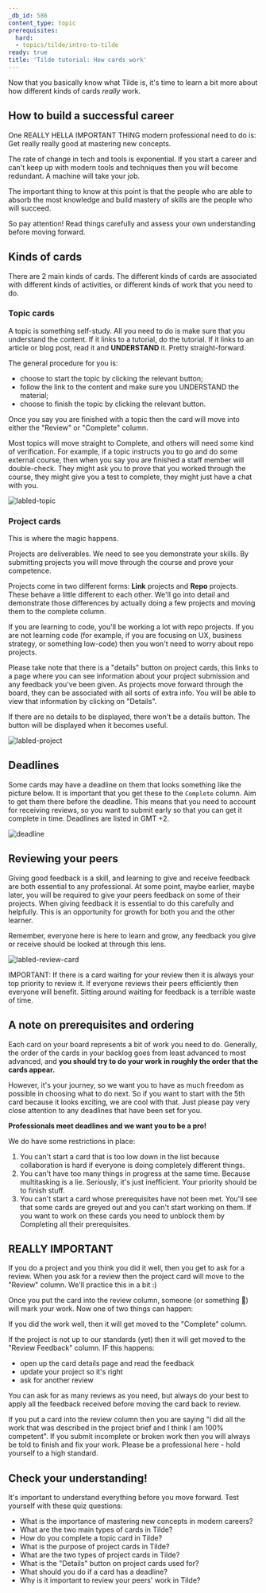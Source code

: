 ```yaml
---
_db_id: 586
content_type: topic
prerequisites:
  hard:
  - topics/tilde/intro-to-tilde
ready: true
title: 'Tilde tutorial: How cards work'
---
```


Now that you basically know what Tilde is, it's time to learn a bit more about how different kinds of cards _really_ work.

## How to build a successful career 

One REALLY HELLA IMPORTANT THING modern professional need to do is: Get really really good at mastering new concepts.

The rate of change in tech and tools is exponential. If you start a career and can't keep up with modern tools and techniques then you will become redundant. A machine will take your job.

The important thing to know at this point is that the people who are able to absorb the most knowledge and build mastery of skills are the people who will succeed. 

So pay attention! Read things carefully and assess your own understanding before moving forward. 

## Kinds of cards

There are 2 main kinds of cards. The different kinds of cards are associated with different kinds of activities, or different kinds of work that you need to do.

### Topic cards

A topic is something self-study. All you need to do is make sure that you understand the content. If it links to a tutorial, do the tutorial. If it links to an article or blog post, read it and **UNDERSTAND** it. Pretty straight-forward.

The general procedure for you is:

- choose to start the topic by clicking the relevant button;
- follow the link to the content and make sure you UNDERSTAND the material;
- choose to finish the topic by clicking the relevant button.

Once you say you are finished with a topic then the card will move into either the "Review" or "Complete" column.

Most topics will move straight to Complete, and others will need some kind of verification. For example, if a topic instructs you to go and do some external course, then when you say you are finished a staff member will double-check. They might ask you to prove that you worked through the course, they might give you a test to complete, they might just have a chat with you.

![labled-topic](labled-topic.png)

### Project cards

This is where the magic happens.

Projects are deliverables. We need to see you demonstrate your skills. By submitting projects you will move through the course and prove your competence.

Projects come in two different forms: **Link** projects and **Repo** projects. These behave a little different to each other. We'll go into detail and demonstrate those differences by actually doing a few projects and moving them to the complete column.

If you are learning to code, you'll be working a lot with repo projects. If you are not learning code (for example, if you are focusing on UX, business strategy, or something low-code) then you won't need to worry about repo projects.

Please take note that there is a "details" button on project cards, this links to a page where you can see information about your project submission and any feedback you've been given. As projects move forward through the board, they can be associated with all sorts of extra info. You will be able to view that information by clicking on "Details".

If there are no details to be displayed, there won't be a details button. The button will be displayed when it becomes useful.

![labled-project](labled-project.png)

## Deadlines

Some cards may have a deadline on them that looks something like the picture below. It is important that you get these to the `Complete` column. Aim to get them there before the deadline. This means that you need to account for receiving reviews, so you want to submit early so that you can get it complete in time. Deadlines are listed in GMT +2.

![deadline](deadline.png)

## Reviewing your peers

Giving good feedback is a skill, and learning to give and receive feedback are both essential to any professional. At some point, maybe earlier, maybe later, you will be required to give your peers feedback on some of their projects. When giving feedback it is essential to do this carefully and helpfully. This is an opportunity for growth for both you and the other learner. 

Remember, everyone here is here to learn and grow, any feedback you give or receive should be looked at through this lens.

![labled-review-card](labled-review-card.png)

IMPORTANT: If there is a card waiting for your review then it is always your top priority to review it. If everyone reviews their peers efficiently then everyone will benefit. Sitting around waiting for feedback is a terrible waste of time. 

## A note on prerequisites and ordering

Each card on your board represents a bit of work you need to do. Generally, the order of the cards in your backlog goes from least advanced to most advanced, and **you should try to do your work in roughly the order that the cards appear.**

However, it's your journey, so we want you to have as much freedom as possible in choosing what to do next. So if you want to start with the 5th card because it looks exciting, we are cool with that. Just please pay very close attention to any deadlines that have been set for you.

**Professionals meet deadlines and we want you to be a pro!**

We do have some restrictions in place:

1. You can't start a card that is too low down in the list because collaboration is hard if everyone is doing completely different things.
2. You can't have too many things in progress at the same time. Because multitasking is a lie. Seriously, it's just inefficient. Your priority should be to finish stuff. 
3. You can't start a card whose prerequisites have not been met. You'll see that some cards are greyed out and you can't start working on them. If you want to work on these cards you need to unblock them by Completing all their prerequisites.

## REALLY IMPORTANT

If you do a project and you think you did it well, then you get to ask for a review. When you ask for a review then the project card will move to the "Review" column. We'll practice this in a bit :)

Once you put the card into the review column, someone (or something 🤖) will mark your work. Now one of two things can happen:

If you did the work well, then it will get moved to the "Complete" column.

If the project is not up to our standards (yet) then it will get moved to the "Review Feedback" column. IF this happens:

- open up the card details page and read the feedback
- update your project so it's right
- ask for another review

You can ask for as many reviews as you need, but always do your best to apply all the feedback received before moving the card back to review.

If you put a card into the review column then you are saying "I did all the work that was described in the project brief and I think I am 100% competent". If you submit incomplete or broken work then you will always be told to finish and fix your work. Please be a professional here - hold yourself to a high standard.

## Check your understanding!

It's important to understand everything before you move forward. Test yourself with these quiz questions:

- What is the importance of mastering new concepts in modern careers?
- What are the two main types of cards in Tilde?
- How do you complete a topic card in Tilde?
- What is the purpose of project cards in Tilde?
- What are the two types of project cards in Tilde?
- What is the "Details" button on project cards used for?
- What should you do if a card has a deadline?
- Why is it important to review your peers' work in Tilde?